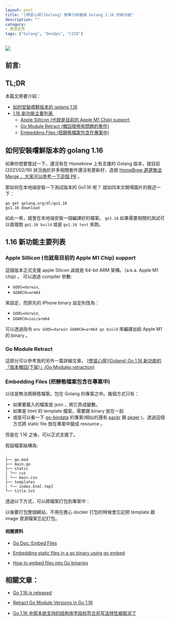 ```yaml
---
layout: post
title: "[學習心得][Golang] 簡單介紹幾個 Golang 1.16 的新功能"
description: ""
category: 
- 學習文件
tags: ["Golang", "DevOps", "CICD"]
---
```




![](https://pbs.twimg.com/media/EuX3lDOXAAcP4hl?format=png&name=900x900)

## 前言:





## TL;DR 

本篇文將要介紹：

- <a href="#try-go">如何安裝嚐鮮版本的 golang 1.16</a>
- <a href="#116">1.16 新功能主要列表 </a>
  - <a href="#m1"> Apple Sillicon (也就是目前的 Apple M1 Chip) support </a>
  - <a href="retract"> Go Module Retract (撤回發佈有問題的套件)  </a>
  - <a href="embed"> Embedding Files  (把靜態檔案包含在專案中) </a>




## 如何安裝嚐鮮版本的 golang 1.16 

<a id="try-go"></a>

如果你想要嘗試一下，還沒有在 Homebrew 上有支援的 Golang 版本，就目前 (2021/02/19) 狀況由於許多相關套件還沒有更新好，造就 [HomeBrew 遲遲無法 Merge ，大家可以參考一下這個 PR](https://github.com/Homebrew/homebrew-core/pull/71289) 。

那如何在本地端安裝一下測試版本的 Go1.16 呢？ 就如同本文開場圖片的敘述一下：

```
go get golang.org/dl/go1.16
go1.16 download
```

如此一來，就會在本地端安裝一個編譯好的檔案。 `go1.16` 如果需要相關的測試可以直接跑 `go1.16 build` 或是 `go1.16 test` 來跑。



## 1.16 新功能主要列表

<a id="116"></a>

### Apple Sillicon (也就是目前的 Apple M1 Chip) support

<a id="m1"></a>

這個版本正式支援 apple Silicon 誒就是 64-bit ARM 架構。（a.k.a. Apple M1 chip) 。 可以透過 compiler 參數:

- `GOOS=darwin`, 
- `GOARCH=arm64`

來設定，而原先的 iPhone binary 設定則改為：

- `GOOS=darwin`, 
- `GOARCH=ios/arm64`

可以透過指令 `env GOOS=darwin GOARCH=arm64 go build` 來編譯出給 Apple M1 的 binary 。



### Go Module Retract
<a id="retract"></a>

這部分可以參考我的另外一篇詳細文章。 [[學習心得\][Golang] Go 1.16 新功能的「版本撤回(下架)」(Go Modules retraction)](http://www.evanlin.com/til-go-retract/)

### Embedding Files (把靜態檔案包含在專案中)
<a id="embed"></a>

以往是無法將靜態檔案，包在 Golang 的專案之中。幾個方式只有：

- 如果要載入的檔案是 json ，將它弄成變數。
- 如果是 html 的 template 檔案，需要跟 binary 放在一起
- 或是可以看一下 [go-bindata](https://github.com/go-bindata/go-bindata) 的專案(相似的還有 [packr](https://github.com/gobuffalo/packr) 跟 [pkger](https://github.com/markbates/pkger) )，透過這個方式將 static file 放在專案中變成 resource 。

但是在 1.16 之後，可以正式支援了。

假設檔案結構為:

```
.
├── go.mod
├── main.go
├── static
│ └── css
│ └── main.css
├── templates
│ └── index.html.tmpl
└── title.txt

```

透過以下方式，可以將檔案打包到專案中：

<script src="https://gist.github.com/kkdai/111803ace159cdaf87e7d855d701689b.js"></script>

以後要打包整個網站，不用在擔心 docker 打包的時候會忘記把 template 跟 image 資源檔案忘記打包。

#### 相關資料

- [Go Doc: Embed Files](https://golang.org/doc/go1.16#embed)

- [Embedding static files in a go binary using go embed](https://harsimranmaan.medium.com/embedding-static-files-in-a-go-binary-using-go-embed-bac505f3cb9a)

- [How to embed files into Go binaries](https://stackoverflow.com/questions/17796043/how-to-embed-files-into-go-binaries)




## 相關文章：

- [Go 1.16 is released](https://blog.golang.org/go1.16)

- [Retract Go Module Versions in Go 1.16](https://golangtutorial.dev/tips/retract-go-module-versions/)

- [Go 1.16 中原本欲支持的结构体字段标签合并写法特性被取消了](https://mp.weixin.qq.com/s/7eLLhHt8hsTd6hmzj1AWTw)
